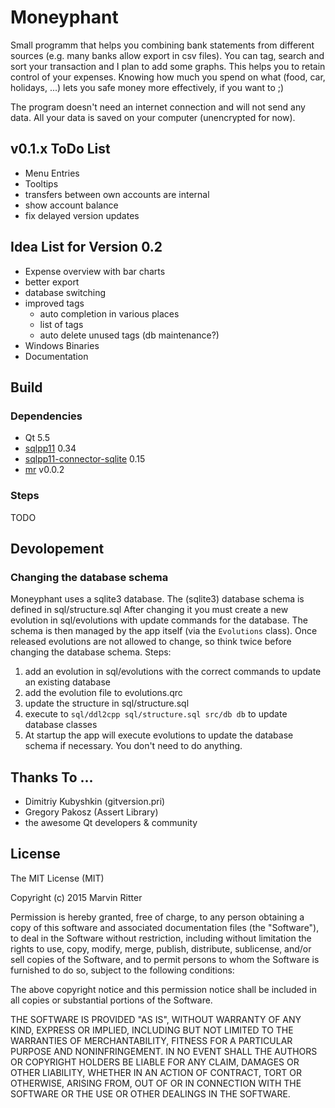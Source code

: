 Moneyphant
==========

Small programm that helps you combining bank statements from different sources (e.g. many banks allow export in csv files). You can tag, search and sort your transaction and I plan to add some graphs. This helps you to retain control of your expenses. Knowing how much you spend on what (food, car, holidays, ...) lets you safe money more effectively, if you want to ;)

The program doesn't need an internet connection and will not send any data. All your data is saved on your computer (unencrypted for now).

v0.1.x ToDo List
----------------
- Menu Entries
- Tooltips
- transfers between own accounts are internal
- show account balance
- fix delayed version updates

Idea List for Version 0.2
--------------------------
- Expense overview with bar charts
- better export
- database switching
- improved tags
	- auto completion in various places
	- list of tags
	- auto delete unused tags (db maintenance?)
- Windows Binaries
- Documentation


Build
-----
### Dependencies
- Qt 5.5
- [sqlpp11](https://github.com/rbock/sqlpp11) 0.34
- [sqlpp11-connector-sqlite](https://github.com/rbock/sqlpp11-connector-sqlite3) 0.15
- [mr](https://github.com/Marvin182/mr) v0.0.2

### Steps
TODO

Devolopement
------------
### Changing the database schema
Moneyphant uses a sqlite3 database. The (sqlite3) database schema is defined in sql/structure.sql After changing it you must create a new evolution in sql/evolutions with update commands for the database. The schema is then managed by the app itself (via the `Evolutions` class). Once released evolutions are not allowed to change, so think twice before changing the database schema.
Steps:
1. add an evolution in sql/evolutions with the correct commands to update an existing database
2. add the evolution file to evolutions.qrc
3. update the structure in sql/structure.sql
4. execute to `sql/ddl2cpp sql/structure.sql src/db db` to update database classes
5. At startup the app will execute evolutions to update the database schema if necessary. You don't need to do anything.


Thanks To ...
-------------
- Dimitriy Kubyshkin (gitversion.pri)
- Gregory Pakosz (Assert Library)
- the awesome Qt developers & community

License
-------

The MIT License (MIT)

Copyright (c) 2015 Marvin Ritter

Permission is hereby granted, free of charge, to any person obtaining a copy
of this software and associated documentation files (the "Software"), to deal
in the Software without restriction, including without limitation the rights
to use, copy, modify, merge, publish, distribute, sublicense, and/or sell
copies of the Software, and to permit persons to whom the Software is
furnished to do so, subject to the following conditions:

The above copyright notice and this permission notice shall be included in
all copies or substantial portions of the Software.

THE SOFTWARE IS PROVIDED "AS IS", WITHOUT WARRANTY OF ANY KIND, EXPRESS OR
IMPLIED, INCLUDING BUT NOT LIMITED TO THE WARRANTIES OF MERCHANTABILITY,
FITNESS FOR A PARTICULAR PURPOSE AND NONINFRINGEMENT. IN NO EVENT SHALL THE
AUTHORS OR COPYRIGHT HOLDERS BE LIABLE FOR ANY CLAIM, DAMAGES OR OTHER
LIABILITY, WHETHER IN AN ACTION OF CONTRACT, TORT OR OTHERWISE, ARISING FROM,
OUT OF OR IN CONNECTION WITH THE SOFTWARE OR THE USE OR OTHER DEALINGS IN
THE SOFTWARE.
